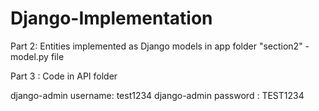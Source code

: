# Django-Implementation

Part 2: Entities implemented as Django models in app folder "section2" - model.py file

Part 3 : Code in API folder

django-admin username: test1234
django-admin password : TEST1234
